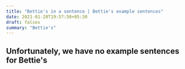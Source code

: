 ```yaml
---
title: "Bettie's in a sentence | Bettie's example sentences"
date: 2021-01-20T19:57:50+05:30
draft: falses
summary: "Bettie's"
---
```

## Unfortunately, we have no example sentences for Bettie's                 
